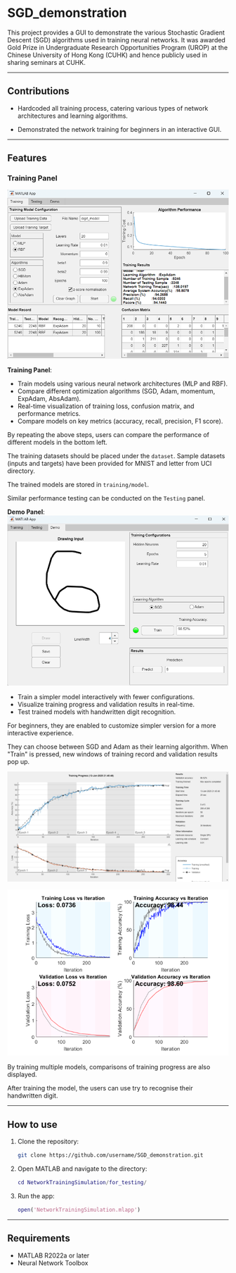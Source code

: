 # SGD_demonstration
 
This project provides a GUI to demonstrate the various Stochastic Gradient Descent (SGD) algorithms used in training neural networks. It was awarded Gold Prize in Undergraduate Research Opportunities Program (UROP) at the Chinese University of Hong Kong (CUHK) and hence publicly used in sharing seminars at CUHK.

---

## Contributions
- Hardcoded all training process, catering various types of network architectures and learning algorithms. 

- Demonstrated the network training for beginners in an interactive GUI.


---
## Features
### Training Panel
![Training Panel](img/training.png)

**Training Panel**:
  - Train models using various neural network architectures (MLP and RBF).
  - Compare different optimization algorithms (SGD, Adam, momentum, ExpAdam, AbsAdam).
  - Real-time visualization of training loss, confusion matrix, and performance metrics.
  - Compare models on key metrics (accuracy, recall, precision, F1 score).

By repeating the above steps, users can compare the performance of different models in the bottom left.

The training datasets should be placed under the `dataset`. Sample datasets (inputs and targets) have been provided for MNIST and letter from UCI directory.

The trained models are stored in `training/model`.

Similar performance testing can be conducted on the `Testing` panel.

**Demo Panel**:
![Demo Panel](img/demo.png)
  - Train a simpler model interactively with fewer configurations.
  - Visualize training progress and validation results in real-time.
  - Test trained models with handwritten digit recognition.

For beginners, they are enabled to customize simpler version for a more interactive experience. 

They can choose between SGD and Adam as their learning algorithm. When "Train" is pressed, new windows of training record and validation results pop up.

![Training Progress](img/training_panel.png)

![Training Progress](img/training_progress.png)

By training multiple models, comparisons of training progress are also displayed.

After training the model, the users can use try to recognise their handwritten digit.


---

## How to use
1. Clone the repository:
   ```bash
   git clone https://github.com/username/SGD_demonstration.git

2. Open MATLAB and navigate to the directory:
    ```matlab
    cd NetworkTrainingSimulation/for_testing/
    ```
3. Run the app:
    ```matlab
    open('NetworkTrainingSimulation.mlapp')
    ```

---
## Requirements
- MATLAB R2022a or later
- Neural Network Toolbox